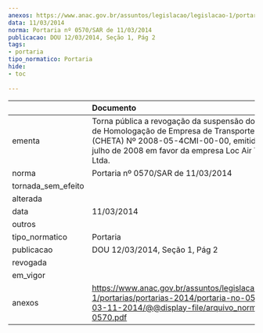 ```yaml
---
anexos: https://www.anac.gov.br/assuntos/legislacao/legislacao-1/portarias/portarias-2014/portaria-no-0570-sar-de-03-11-2014/@@display-file/arquivo_norma/PA2014-0570.pdf
data: 11/03/2014
norma: Portaria nº 0570/SAR de 11/03/2014
publicacao: DOU 12/03/2014, Seção 1, Pág 2
tags:
- portaria
tipo_normatico: Portaria
hide: 
- toc 
 
---
```


|                    | Documento                                                                                                                                                                                                      |
|:-------------------|:---------------------------------------------------------------------------------------------------------------------------------------------------------------------------------------------------------------|
| ementa             | Torna pública a revogação da suspensão do Certificado de Homologação de Empresa de Transporte Aéreo (CHETA) Nº 2008-05-4CMI-00-00, emitido em 01 de julho de 2008 em favor da empresa Loc Air Táxi Aéreo Ltda. |
| norma              | Portaria nº 0570/SAR de 11/03/2014                                                                                                                                                                             |
| tornada_sem_efeito |                                                                                                                                                                                                                |
| alterada           |                                                                                                                                                                                                                |
| data               | 11/03/2014                                                                                                                                                                                                     |
| outros             |                                                                                                                                                                                                                |
| tipo_normatico     | Portaria                                                                                                                                                                                                       |
| publicacao         | DOU 12/03/2014, Seção 1, Pág 2                                                                                                                                                                                 |
| revogada           |                                                                                                                                                                                                                |
| em_vigor           |                                                                                                                                                                                                                |
| anexos             | https://www.anac.gov.br/assuntos/legislacao/legislacao-1/portarias/portarias-2014/portaria-no-0570-sar-de-03-11-2014/@@display-file/arquivo_norma/PA2014-0570.pdf                                              |